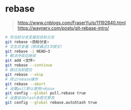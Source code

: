 # rebase

> <https://www.cnblogs.com/FraserYu/p/11192840.html>
> <https://waynerv.com/posts/git-rebase-intro/>

```bash
# 将当前分支变基到目标分支
git rebase <目标分支>
# 交互式变基（修改最近3次提交）
git rebase -i HEAD~3
# 解决冲突后继续
git add <文件>
git rebase --continue
# 跳过当前提交
git rebase --skip
# 终止rebase操作
git rebase --abort
# 设置pull默认使用rebase
git config --global pull.rebase true
# 设置自动stash未提交更改
git config --global rebase.autoStash true
```